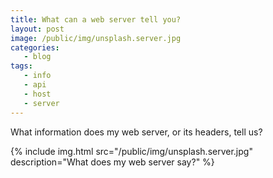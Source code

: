 ```yaml
---
title: What can a web server tell you?
layout: post
image: /public/img/unsplash.server.jpg
categories:
   - blog
tags:
   - info
   - api
   - host
   - server
---
```

What information does my web server, or its headers, tell us?


{%
include img.html
src="/public/img/unsplash.server.jpg"
description="What does my web server say?"
%}

